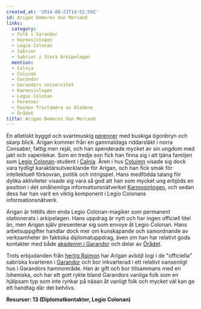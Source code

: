 ```yaml
---
created_at: '2014-08-23T14:52:59Z'
id: Arigan Demeres dun Mercand
links:
  category:
  - Folk i Garandor
  - Karmosinlogen
  - Legio Colonan
  - Sabrier
  - Sabrier i Stora Arkipelagen
  mention:
  - Calnia
  - Coluimn
  - Garandor
  - Garandors universitet
  - Karmosinlogen
  - Legio Colonan
  - Perenner
  - Raimon Trastamére av Aladene
  - Örådet
title: Arigan Demeres dun Mercand
---
```


En atletiskt byggd och svartmuskig [perenner] med buskiga ögonbryn och skarp blick. Arigan kommer
från en gammaldags riddarsläkt i norra Consaber, fattig men rejäl, och han spenderade mycket av sin
ungdom med jakt och vapenlekar. Som en tredje son fick han finna sig i att tjäna familjen som [Legio
Colonan]-student i [Calnia]. Åren i hus [Coluimn] visade sig dock vara tydligt karaktärsutvecklande
för Arigan, och han fick smak för intellektuell förkovran, politik och intrigspel. Hans medfödda
talang för dylika aktiviteter visade sig vara så god att han som mycket ung erbjöds en position i
det småhemliga informationsnätverket [Karmosinlogen], och sedan dess har han varit en viktig
komponent i Legio Colonans informationsnätverk.

Arigan är hittills den enda Legio Colonan-magiker som permanent stationerats i arkipelagen. Hans
uppdrag är nytt och har ingen officiell titel än, men Arigan själv presenterar sig som envoye åt
Legio Colonan. Hans arbetsuppgifter handlar dock mer om kunskapande och samordnande av verksamheter
än faktiska diplomatuppdrag, även om han har relativt goda kontakter med både [akademin i Garandor]
och delar av [Örådet].

Trots erbjudanden från [hertig Raimon] har Arigan avböjt logi i de "officiella" sabriska kvarteren i
[Garandor] och bor inkvarterad i ett relativt oansenligt hus i Garandors hamnområde. Han är gift och
bor tillsammans med en lohemska, och har ett gott rykte bland Garandors vanliga folk som en hjälpsam
typ som inte rynkar på näsan åt vanligt folk och mycket väl kan ge ett handtag där det behövs.

**Resurser: 13 (Diplomatkontakter, Legio Colonan)** 

  [perenner]: Perenner
  [Legio Colonan]: Legio_Colonan
  [Calnia]: Calnia
  [Coluimn]: Coluimn
  [Karmosinlogen]: Karmosinlogen
  [akademin i Garandor]: Garandors_universitet
  [Örådet]: Örådet
  [hertig Raimon]: Raimon_Trastamére_av_Aladene
  [Garandor]: Garandor
